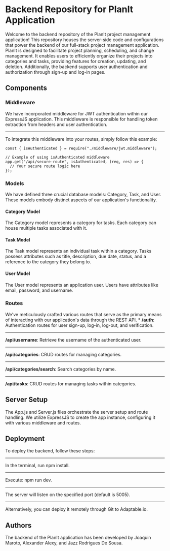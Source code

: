 # Backend Repository for PlanIt Application
Welcome to the backend repository of the PlanIt project management application! This repository houses the server-side code and configurations that power the backend of our full-stack project management application. PlanIt is designed to facilitate project planning, scheduling, and change management. It enables users to efficiently organize their projects into categories and tasks, providing features for creation, updating, and deletion. Additionally, the backend supports user authentication and authorization through sign-up and log-in pages.

## Components
### Middleware
We have incorporated middleware for JWT authentication within our ExpressJS application. This middleware is responsible for handling token extraction from headers and user authentication.
***
To integrate this middleware into your routes, simply follow this example:

```
const { isAuthenticated } = require("./middleware/jwt.middleware");

// Example of using isAuthenticated middleware
app.get("/api/secure-route", isAuthenticated, (req, res) => {
  // Your secure route logic here
});
```

### Models
We have defined three crucial database models: Category, Task, and User. These models embody distinct aspects of our application's functionality.

#### Category Model
The Category model represents a category for tasks. Each category can house multiple tasks associated with it.

#### Task Model
The Task model represents an individual task within a category. Tasks possess attributes such as title, description, due date, status, and a reference to the category they belong to.

#### User Model
The User model represents an application user. Users have attributes like email, password, and username.

### Routes
We've meticulously crafted various routes that serve as the primary means of interacting with our application's data through the REST API.
*
**/auth**: Authentication routes for user sign-up, log-in, log-out, and verification.
***
**/api/username**: Retrieve the username of the authenticated user.
***
**/api/categories**: CRUD routes for managing categories.
***
**/api/categories/search**: Search categories by name.
***
**/api/tasks**: CRUD routes for managing tasks within categories.

## Server Setup
The App.js and Server.js files orchestrate the server setup and route handling. We utilize ExpressJS to create the app instance, configuring it with various middleware and routes.

## Deployment
To deploy the backend, follow these steps:
***
In the terminal, run npm install.
***
Execute: npm run dev.
***
The server will listen on the specified port (default is 5005).
***
Alternatively, you can deploy it remotely through Git to Adaptable.io.

## Authors
The backend of the PlanIt application has been developed by Joaquin Maroto, Alexander Alexy, and Jazz Rodrigues De Sousa.

